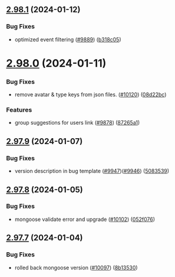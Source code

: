 ## [2.98.1](https://github.com/EddieHubCommunity/BioDrop/compare/v2.98.0...v2.98.1) (2024-01-12)


### Bug Fixes

* optimized event filtering ([#9889](https://github.com/EddieHubCommunity/BioDrop/issues/9889)) ([b318c05](https://github.com/EddieHubCommunity/BioDrop/commit/b318c0548377babe855998650cb94b6ab301c1b7))



# [2.98.0](https://github.com/EddieHubCommunity/BioDrop/compare/v2.97.9...v2.98.0) (2024-01-11)


### Bug Fixes

* remove avatar & type keys from json files. ([#10120](https://github.com/EddieHubCommunity/BioDrop/issues/10120)) ([08d22bc](https://github.com/EddieHubCommunity/BioDrop/commit/08d22bc1908d8bff0025fdda11f016964d9a95d8))


### Features

* group suggestions for users link  ([#9878](https://github.com/EddieHubCommunity/BioDrop/issues/9878)) ([87265a1](https://github.com/EddieHubCommunity/BioDrop/commit/87265a1f3ec7a13c5189937885f6669278bd8d91))



## [2.97.9](https://github.com/EddieHubCommunity/BioDrop/compare/v2.97.8...v2.97.9) (2024-01-07)


### Bug Fixes

* version description in bug template ([#9947](https://github.com/EddieHubCommunity/BioDrop/issues/9947))([#9946](https://github.com/EddieHubCommunity/BioDrop/issues/9946)) ([5083539](https://github.com/EddieHubCommunity/BioDrop/commit/5083539cf6820b852104b41e43be59e1eca2a9d1))



## [2.97.8](https://github.com/EddieHubCommunity/BioDrop/compare/v2.97.7...v2.97.8) (2024-01-05)


### Bug Fixes

* mongoose validate error and upgrade ([#10102](https://github.com/EddieHubCommunity/BioDrop/issues/10102)) ([052f076](https://github.com/EddieHubCommunity/BioDrop/commit/052f0765369dd86dfe25e1461d506e73540d1fea))



## [2.97.7](https://github.com/EddieHubCommunity/BioDrop/compare/v2.97.6...v2.97.7) (2024-01-04)


### Bug Fixes

* rolled back mongoose version ([#10097](https://github.com/EddieHubCommunity/BioDrop/issues/10097)) ([8b13530](https://github.com/EddieHubCommunity/BioDrop/commit/8b13530294083b1578fba769436c20efa303c6cc))



